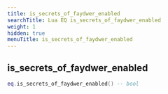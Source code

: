 ```yaml
---
title: is_secrets_of_faydwer_enabled
searchTitle: Lua EQ is_secrets_of_faydwer_enabled
weight: 1
hidden: true
menuTitle: is_secrets_of_faydwer_enabled
---
```

## is_secrets_of_faydwer_enabled
```lua
eq.is_secrets_of_faydwer_enabled() -- bool
```